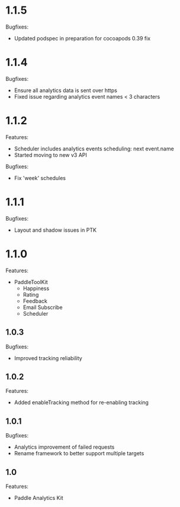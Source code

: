 # 1.1.5
Bugfixes:
- Updated podspec in preparation for cocoapods 0.39 fix

# 1.1.4
Bugfixes:
- Ensure all analytics data is sent over https
- Fixed issue regarding analytics event names < 3 characters

# 1.1.2
Features:
- Scheduler includes analytics events scheduling: next event.name
- Started moving to new v3 API

Bugfixes:
- Fix 'week' schedules

# 1.1.1
Bugfixes:
- Layout and shadow issues in PTK

# 1.1.0
Features:
- PaddleToolKit
	- Happiness
	- Rating
	- Feedback
	- Email Subscribe
	- Scheduler

## 1.0.3
Bugfixes:
- Improved tracking reliability

## 1.0.2
Features:
- Added enableTracking method for re-enabling tracking

## 1.0.1
Bugfixes:
- Analytics improvement of failed requests
- Rename framework to better support multiple targets

## 1.0
Features:
- Paddle Analytics Kit